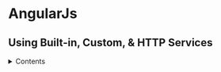 # AngularJs
## Using Built-in, Custom, & HTTP Services
<details>
    <summary>Contents</summary>
   
- use the `$anchorScroll` service
- use the `$locale` service: we have to attach files(proj dir /i18n) + __html__ src tags **[Remember 3rd party libs to change locale on the fly!!**]
- use the `$timeout` service
- use the `$parse` service
- use the` $compile` service
- use the ``$cacheFactory`` service
- use the `$exceptionHandler` service
- use the `$cookieStore `service
- create a simple custom service
- use the` $http service` to get server data
- use the $http service to POST server data
- use the `$resource service` to request server data
- use the $`http and $q services` together
- use the $http service to GET and POST server data
</details>
